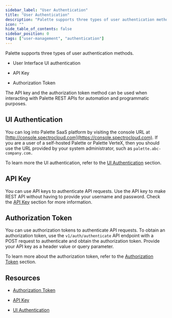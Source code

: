 ```yaml
---
sidebar_label: "User Authentication"
title: "User Authentication"
description: "Palette supports three types of user authentication methods. User Interface (UI) authentication, API Key, and Authorization Token."
icon: ""
hide_table_of_contents: false
sidebar_position: 0
tags: ["user-management", "authentication"]
---
```




Palette supports three types of user authentication methods. 

* User Interface UI authentication

* API Key

* Authorization Token

The API key and the authorization token method can be used when interacting with Palette REST APIs for automation and programmatic purposes.


## UI Authentication
<!-- vale off -->
You can log into Palette SaaS platform by visiting the console URL at [http://console.spectrocloud.com](https://console.spectrocloud.com). If you are a user of a self-hosted Palette or Palette VerteX, then you should use the URL provided by your system administrator, such as `palette.abc-company.com.` 

To learn more the UI authentication, refer to the [UI Authentication](./ui-autentication.md) section.


<!-- vale on -->


## API Key

You can use API keys to authenticate API requests. Use the API key to make REST API without having to provide your username and password. Check the [API Key](api-key/api-key.md) section for more information.

## Authorization Token

You can use authorization tokens to authenticate API requests.  To obtain an authorization token, use the `v1/auth/authenticate` API endpoint with a POST request to authenticate and obtain the authorization token. Provide your API key as a header value or query parameter. 

To learn more about the authorization token, refer to the [Authorization Token](authorization-token.md) section.


## Resources

- [Authorization Token](authorization-token.md)

- [API Key](api-key/api-key.md)

- [UI Authentication](authentication.md)
